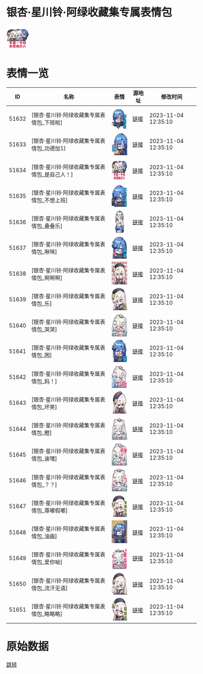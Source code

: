 # 银杏·星川铃·阿绿收藏集专属表情包

<img src="./cover.png" height="60" alt="cover" />

# 表情一览

|ID|名称|表情|源地址|修改时间|
|----|----|----|----|----|
|51632|[银杏·星川铃·阿绿收藏集专属表情包_下班啦]|<img src="./pic/051632_%5B银杏·星川铃·阿绿收藏集专属表情包_下班啦%5D.png" height="60" alt="下班啦"/>|[链接](https://i0.hdslb.com/bfs/garb/d563f7f3dbb93f393a5371339c3510790033d623.png)|2023-11-04 12:35:10|
|51633|[银杏·星川铃·阿绿收藏集专属表情包_功德加1]|<img src="./pic/051633_%5B银杏·星川铃·阿绿收藏集专属表情包_功德加1%5D.png" height="60" alt="功德加1"/>|[链接](https://i0.hdslb.com/bfs/garb/7eccabbba9b632985ad4f043bad1f31bdde3562d.png)|2023-11-04 12:35:10|
|51634|[银杏·星川铃·阿绿收藏集专属表情包_是自己人！]|<img src="./pic/051634_%5B银杏·星川铃·阿绿收藏集专属表情包_是自己人！%5D.png" height="60" alt="是自己人！"/>|[链接](https://i0.hdslb.com/bfs/garb/c5fac776bd2da5bd73f57117a8098b0289008645.png)|2023-11-04 12:35:10|
|51635|[银杏·星川铃·阿绿收藏集专属表情包_不想上班]|<img src="./pic/051635_%5B银杏·星川铃·阿绿收藏集专属表情包_不想上班%5D.png" height="60" alt="不想上班"/>|[链接](https://i0.hdslb.com/bfs/garb/e51e48f3af0399d17939113c17b211ff66d26a16.png)|2023-11-04 12:35:10|
|51636|[银杏·星川铃·阿绿收藏集专属表情包_叠叠乐]|<img src="./pic/051636_%5B银杏·星川铃·阿绿收藏集专属表情包_叠叠乐%5D.png" height="60" alt="叠叠乐"/>|[链接](https://i0.hdslb.com/bfs/garb/de8e362316b1db7135e87767eacf60b45205b87f.png)|2023-11-04 12:35:10|
|51637|[银杏·星川铃·阿绿收藏集专属表情包_啾咪]|<img src="./pic/051637_%5B银杏·星川铃·阿绿收藏集专属表情包_啾咪%5D.png" height="60" alt="啾咪"/>|[链接](https://i0.hdslb.com/bfs/garb/4451ef092f68cb6985a48390ec7b1e4d84ef9136.png)|2023-11-04 12:35:10|
|51638|[银杏·星川铃·阿绿收藏集专属表情包_啊啊啊]|<img src="./pic/051638_%5B银杏·星川铃·阿绿收藏集专属表情包_啊啊啊%5D.png" height="60" alt="啊啊啊"/>|[链接](https://i0.hdslb.com/bfs/garb/3fa6405ce6d8baa11ecedbd550b6b23ec9187693.png)|2023-11-04 12:35:10|
|51639|[银杏·星川铃·阿绿收藏集专属表情包_乐]|<img src="./pic/051639_%5B银杏·星川铃·阿绿收藏集专属表情包_乐%5D.png" height="60" alt="乐"/>|[链接](https://i0.hdslb.com/bfs/garb/9c6cc3e0b26789d3a282264686c127405a032729.png)|2023-11-04 12:35:10|
|51640|[银杏·星川铃·阿绿收藏集专属表情包_哭哭]|<img src="./pic/051640_%5B银杏·星川铃·阿绿收藏集专属表情包_哭哭%5D.png" height="60" alt="哭哭"/>|[链接](https://i0.hdslb.com/bfs/garb/52209d478d442aa229f992711288b3de1d342615.png)|2023-11-04 12:35:10|
|51641|[银杏·星川铃·阿绿收藏集专属表情包_困]|<img src="./pic/051641_%5B银杏·星川铃·阿绿收藏集专属表情包_困%5D.png" height="60" alt="困"/>|[链接](https://i0.hdslb.com/bfs/garb/39f89905dbd3d09f5591a83364ff7222bfa2d6a5.png)|2023-11-04 12:35:10|
|51642|[银杏·星川铃·阿绿收藏集专属表情包_妈！]|<img src="./pic/051642_%5B银杏·星川铃·阿绿收藏集专属表情包_妈！%5D.png" height="60" alt="妈！"/>|[链接](https://i0.hdslb.com/bfs/garb/16a6fdbd9341d01be17baeea932c768d40f52ab6.png)|2023-11-04 12:35:10|
|51643|[银杏·星川铃·阿绿收藏集专属表情包_坏笑]|<img src="./pic/051643_%5B银杏·星川铃·阿绿收藏集专属表情包_坏笑%5D.png" height="60" alt="坏笑"/>|[链接](https://i0.hdslb.com/bfs/garb/c45353d6fbc809ab77c53b2627832f42a1f833e4.png)|2023-11-04 12:35:10|
|51644|[银杏·星川铃·阿绿收藏集专属表情包_瞪]|<img src="./pic/051644_%5B银杏·星川铃·阿绿收藏集专属表情包_瞪%5D.png" height="60" alt="瞪"/>|[链接](https://i0.hdslb.com/bfs/garb/e3d06d5c6284241c75c456338cea57b5a228a061.png)|2023-11-04 12:35:10|
|51645|[银杏·星川铃·阿绿收藏集专属表情包_诶嘿]|<img src="./pic/051645_%5B银杏·星川铃·阿绿收藏集专属表情包_诶嘿%5D.png" height="60" alt="诶嘿"/>|[链接](https://i0.hdslb.com/bfs/garb/657a978ef8b99f9a015f5cd42bddf4e4f5fd5817.png)|2023-11-04 12:35:10|
|51646|[银杏·星川铃·阿绿收藏集专属表情包_？？]|<img src="./pic/051646_%5B银杏·星川铃·阿绿收藏集专属表情包_？？%5D.png" height="60" alt="？？"/>|[链接](https://i0.hdslb.com/bfs/garb/20fb7154e97d6baee74ea2c161b105389d82eaf0.png)|2023-11-04 12:35:10|
|51647|[银杏·星川铃·阿绿收藏集专属表情包_尊嘟假嘟]|<img src="./pic/051647_%5B银杏·星川铃·阿绿收藏集专属表情包_尊嘟假嘟%5D.png" height="60" alt="尊嘟假嘟"/>|[链接](https://i0.hdslb.com/bfs/garb/e0b38379b0879c4d495886d1c6cbe638b22268dc.png)|2023-11-04 12:35:10|
|51648|[银杏·星川铃·阿绿收藏集专属表情包_油画]|<img src="./pic/051648_%5B银杏·星川铃·阿绿收藏集专属表情包_油画%5D.png" height="60" alt="油画"/>|[链接](https://i0.hdslb.com/bfs/garb/4729471a501e229e669cb6801bac7aeabad05354.png)|2023-11-04 12:35:10|
|51649|[银杏·星川铃·阿绿收藏集专属表情包_爱你呦]|<img src="./pic/051649_%5B银杏·星川铃·阿绿收藏集专属表情包_爱你呦%5D.png" height="60" alt="爱你呦"/>|[链接](https://i0.hdslb.com/bfs/garb/d8a6bbb0e96ac19eaebf1e11af677dfc98f74b65.png)|2023-11-04 12:35:10|
|51650|[银杏·星川铃·阿绿收藏集专属表情包_流汗无语]|<img src="./pic/051650_%5B银杏·星川铃·阿绿收藏集专属表情包_流汗无语%5D.png" height="60" alt="流汗无语"/>|[链接](https://i0.hdslb.com/bfs/garb/af7e1cafa1dfd62537b2b8e1cada60576157c633.png)|2023-11-04 12:35:10|
|51651|[银杏·星川铃·阿绿收藏集专属表情包_略略略]|<img src="./pic/051651_%5B银杏·星川铃·阿绿收藏集专属表情包_略略略%5D.png" height="60" alt="略略略"/>|[链接](https://i0.hdslb.com/bfs/garb/fc9b67441053043461f1f55197e35e422fd016be.png)|2023-11-04 12:35:10|

# 原始数据

[跳转](./raw.json)

